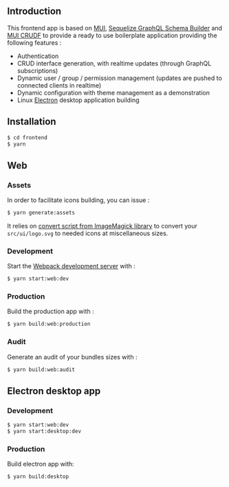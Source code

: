 ## Introduction

This frontend app is based on [MUI](https://mui.com/), [Sequelize GraphQL Schema Builder](https://github.com/molaux/sequelize-graphql-schema-builder) and [MUI CRUDF](https://github.com/molaux/mui-crudf) to provide a ready to use boilerplate application providing the following features :
 * Authentication
 * CRUD interface generation, with realtime updates (through GraphQL subscriptions)
 * Dynamic user / group / permission management (updates are pushed to connected clients in realtime)
 * Dynamic configuration with theme management as a demonstration
 * Linux [Electron](https://github.com/electron/electron) desktop application building

## Installation

```bash
$ cd frontend
$ yarn
```

## Web

### Assets

In order to facilitate icons building, you can issue :

```bash
$ yarn generate:assets
```

It relies on [convert script from ImageMagick library](https://imagemagick.org/script/convert.php) to convert your `src/ui/logo.svg` to needed icons at miscellaneous sizes.

### Development

Start the [Webpack development server](https://webpack.js.org/configuration/dev-server/) with :
```bash
$ yarn start:web:dev
```

### Production

Build the production app with :

```bash
$ yarn build:web:production
```

### Audit

Generate an audit of your bundles sizes with :

```bash
$ yarn build:web:audit
```

## Electron desktop app

### Development

```bash
$ yarn start:web:dev
$ yarn start:desktop:dev
```

### Production

Build electron app with:

```bash
$ yarn build:desktop
```